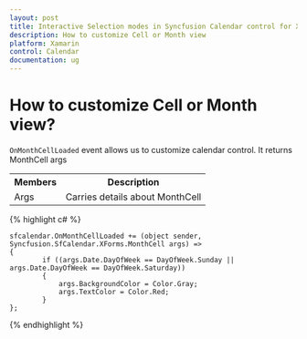 ```yaml
---
layout: post
title: Interactive Selection modes in Syncfusion Calendar control for Xamarin.Forms
description: How to customize Cell or Month view
platform: Xamarin
control: Calendar
documentation: ug
---
```


# How to customize Cell or Month view?

`OnMonthCellLoaded` event allows us to customize calendar control. It returns MonthCell args

<table>
<tr>
<th>Members</th>
<th>Description</th>
</tr>
<tr>
<td>Args</td>
<td>Carries details about MonthCell</td>
</tr>
</table>

{% highlight c# %}

	sfcalendar.OnMonthCellLoaded += (object sender, Syncfusion.SfCalendar.XForms.MonthCell args) =>
	{
			if ((args.Date.DayOfWeek == DayOfWeek.Sunday || args.Date.DayOfWeek == DayOfWeek.Saturday))
			{
				args.BackgroundColor = Color.Gray;
				args.TextColor = Color.Red;
			}
	};
{% endhighlight %}